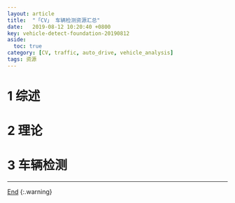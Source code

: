 ```yaml
---
layout: article
title:  "「CV」 车辆检测资源汇总"
date:   2019-08-12 10:20:40 +0800
key: vehicle-detect-foundation-20190812
aside:
  toc: true
category: [CV, traffic, auto_drive, vehicle_analysis]
tags: 资源
---
```

<span id='head'></span>

<!--more-->

# 1 综述

# 2 理论

# 3 车辆检测


-------------------  
[End](#head)
{:.warning}  
